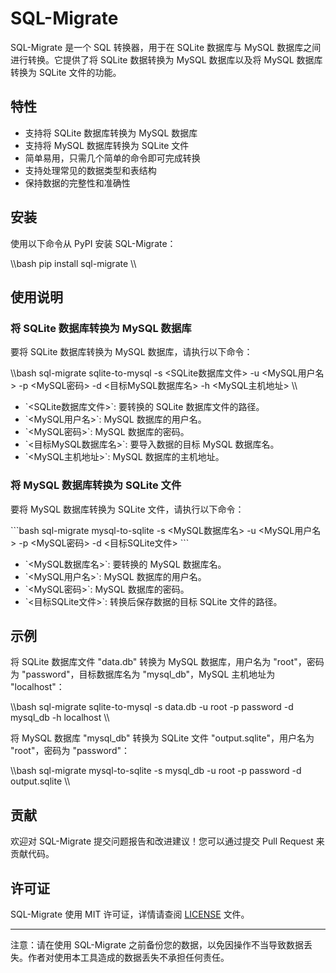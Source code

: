 # SQL-Migrate

SQL-Migrate 是一个 SQL 转换器，用于在 SQLite 数据库与 MySQL 数据库之间进行转换。它提供了将 SQLite 数据转换为 MySQL 数据库以及将 MySQL 数据库转换为 SQLite 文件的功能。

## 特性

- 支持将 SQLite 数据库转换为 MySQL 数据库
- 支持将 MySQL 数据库转换为 SQLite 文件
- 简单易用，只需几个简单的命令即可完成转换
- 支持处理常见的数据类型和表结构
- 保持数据的完整性和准确性

## 安装

使用以下命令从 PyPI 安装 SQL-Migrate：

\\\bash
pip install sql-migrate
\\\

## 使用说明

### 将 SQLite 数据库转换为 MySQL 数据库

要将 SQLite 数据库转换为 MySQL 数据库，请执行以下命令：

\\\bash
sql-migrate sqlite-to-mysql -s <SQLite数据库文件> -u <MySQL用户名> -p <MySQL密码> -d <目标MySQL数据库名> -h <MySQL主机地址>
\\\

- \`<SQLite数据库文件>\`: 要转换的 SQLite 数据库文件的路径。
- \`<MySQL用户名>\`: MySQL 数据库的用户名。
- \`<MySQL密码>\`: MySQL 数据库的密码。
- \`<目标MySQL数据库名>\`: 要导入数据的目标 MySQL 数据库名。
- \`<MySQL主机地址>\`: MySQL 数据库的主机地址。

### 将 MySQL 数据库转换为 SQLite 文件

要将 MySQL 数据库转换为 SQLite 文件，请执行以下命令：

\`\`\`bash
sql-migrate mysql-to-sqlite -s <MySQL数据库名> -u <MySQL用户名> -p <MySQL密码> -d <目标SQLite文件>
\`\`\`

- \`<MySQL数据库名>\`: 要转换的 MySQL 数据库名。
- \`<MySQL用户名>\`: MySQL 数据库的用户名。
- \`<MySQL密码>\`: MySQL 数据库的密码。
- \`<目标SQLite文件>\`: 转换后保存数据的目标 SQLite 文件的路径。

## 示例

将 SQLite 数据库文件 "data.db" 转换为 MySQL 数据库，用户名为 "root"，密码为 "password"，目标数据库名为 "mysql_db"，MySQL 主机地址为 "localhost"：

\\\bash
sql-migrate sqlite-to-mysql -s data.db -u root -p password -d mysql_db -h localhost
\\\

将 MySQL 数据库 "mysql_db" 转换为 SQLite 文件 "output.sqlite"，用户名为 "root"，密码为 "password"：

\\\bash
sql-migrate mysql-to-sqlite -s mysql_db -u root -p password -d output.sqlite
\\\

## 贡献

欢迎对 SQL-Migrate 提交问题报告和改进建议！您可以通过提交 Pull Request 来贡献代码。

## 许可证

SQL-Migrate 使用 MIT 许可证，详情请查阅 [LICENSE](LICENSE) 文件。

---

注意：请在使用 SQL-Migrate 之前备份您的数据，以免因操作不当导致数据丢失。作者对使用本工具造成的数据丢失不承担任何责任。
